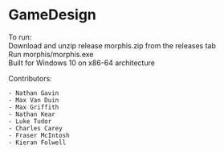 # GameDesign

To run:  
Download and unzip release morphis.zip from the releases tab  
Run morphis/morphis.exe  
Built for Windows 10 on x86-64 architecture  

Contributors: 

	- Nathan Gavin
	- Max Van Duin
	- Max Griffith
	- Nathan Kear
	- Luke Tudor
	- Charles Carey
	- Fraser McIntosh
	- Kieran Folwell
